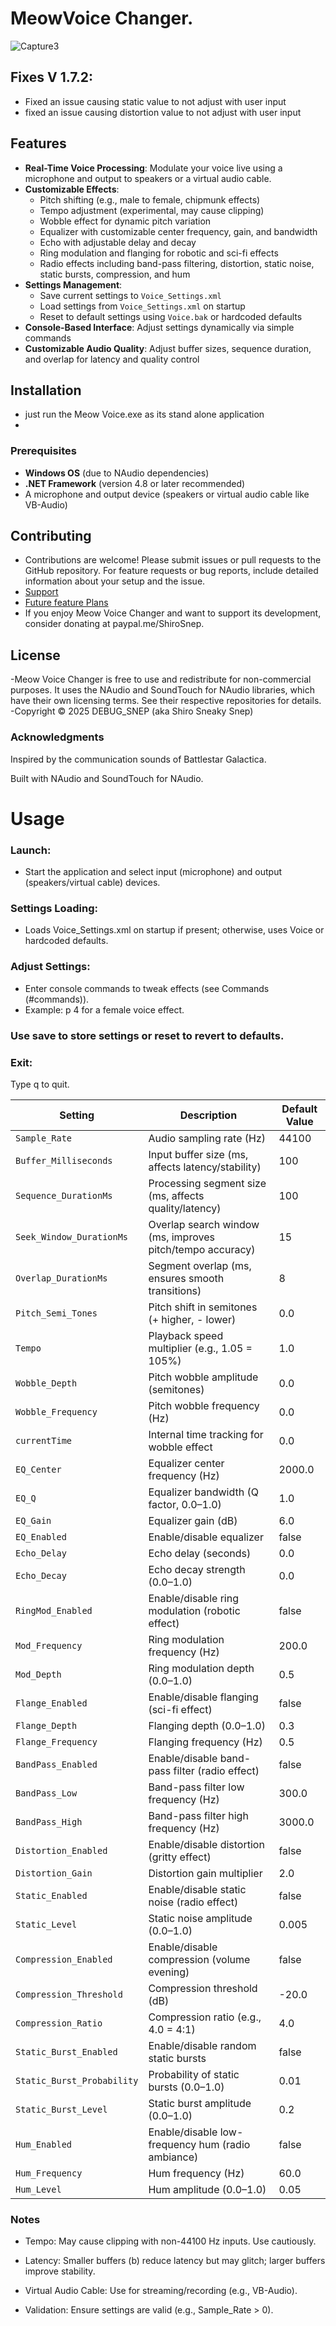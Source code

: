 # MeowVoice Changer.

![Capture3](https://github.com/user-attachments/assets/c93dfc7d-b2a4-4bae-af9d-7412fb760cbe)

## Fixes V 1.7.2:
- Fixed an issue causing static value to not adjust with user input
- fixed an issue causing distortion value to not adjust with user input

## Features
- **Real-Time Voice Processing**: Modulate your voice live using a microphone and output to speakers or a virtual audio cable.
- **Customizable Effects**:
  - Pitch shifting (e.g., male to female, chipmunk effects)
  - Tempo adjustment (experimental, may cause clipping)
  - Wobble effect for dynamic pitch variation
  - Equalizer with customizable center frequency, gain, and bandwidth
  - Echo with adjustable delay and decay
  - Ring modulation and flanging for robotic and sci-fi effects
  - Radio effects including band-pass filtering, distortion, static noise, static bursts, compression, and hum
- **Settings Management**:
  - Save current settings to `Voice_Settings.xml`
  - Load settings from `Voice_Settings.xml` on startup
  - Reset to default settings using `Voice.bak` or hardcoded defaults
- **Console-Based Interface**: Adjust settings dynamically via simple commands
- **Customizable Audio Quality**: Adjust buffer sizes, sequence duration, and overlap for latency and quality control

## Installation
- just run the Meow Voice.exe as its stand alone application
-  
### Prerequisites
- **Windows OS** (due to NAudio dependencies)
- **.NET Framework** (version 4.8 or later recommended)
- A microphone and output device (speakers or virtual audio cable like VB-Audio)

## Contributing
- Contributions are welcome! Please submit issues or pull requests to the GitHub repository. For feature requests or bug reports, include detailed information about your setup and the issue.
- [Support](https://github.com/Debug-Snep/Voice-Changer/discussions/1#discussion-8410747)
- [Future feature Plans](https://github.com/Debug-Snep/Voice-Changer/discussions/2#discussion-8410756)
- If you enjoy Meow Voice Changer and want to support its development, consider donating at paypal.me/ShiroSnep.

## License
-Meow Voice Changer is free to use and redistribute for non-commercial purposes. It uses the NAudio and SoundTouch for NAudio libraries, which have their own licensing terms. See their respective repositories for details.
-Copyright © 2025 DEBUG_SNEP (aka Shiro Sneaky Snep)

### Acknowledgments
Inspired by the communication sounds of Battlestar Galactica.

Built with NAudio and SoundTouch for NAudio.


# Usage
### Launch:
- Start the application and select input (microphone) and output (speakers/virtual cable) devices.

### Settings Loading:
- Loads Voice_Settings.xml on startup if present; otherwise, uses Voice or hardcoded defaults.

### Adjust Settings:
- Enter console commands to tweak effects (see Commands (#commands)).
- Example: p 4 for a female voice effect.

### Use save to store settings or reset to revert to defaults.

### Exit:
Type q to quit.

| Setting | Description | Default Value |
|---------|-------------|---------------|
| `Sample_Rate` | Audio sampling rate (Hz) | 44100 |
| `Buffer_Milliseconds` | Input buffer size (ms, affects latency/stability) | 100 |
| `Sequence_DurationMs` | Processing segment size (ms, affects quality/latency) | 100 |
| `Seek_Window_DurationMs` | Overlap search window (ms, improves pitch/tempo accuracy) | 15 |
| `Overlap_DurationMs` | Segment overlap (ms, ensures smooth transitions) | 8 |
| `Pitch_Semi_Tones` | Pitch shift in semitones (+ higher, - lower) | 0.0 |
| `Tempo` | Playback speed multiplier (e.g., 1.05 = 105%) | 1.0 |
| `Wobble_Depth` | Pitch wobble amplitude (semitones) | 0.0 |
| `Wobble_Frequency` | Pitch wobble frequency (Hz) | 0.0 |
| `currentTime` | Internal time tracking for wobble effect | 0.0 |
| `EQ_Center` | Equalizer center frequency (Hz) | 2000.0 |
| `EQ_Q` | Equalizer bandwidth (Q factor, 0.0–1.0) | 1.0 |
| `EQ_Gain` | Equalizer gain (dB) | 6.0 |
| `EQ_Enabled` | Enable/disable equalizer | false |
| `Echo_Delay` | Echo delay (seconds) | 0.0 |
| `Echo_Decay` | Echo decay strength (0.0–1.0) | 0.0 |
| `RingMod_Enabled` | Enable/disable ring modulation (robotic effect) | false |
| `Mod_Frequency` | Ring modulation frequency (Hz) | 200.0 |
| `Mod_Depth` | Ring modulation depth (0.0–1.0) | 0.5 |
| `Flange_Enabled` | Enable/disable flanging (sci-fi effect) | false |
| `Flange_Depth` | Flanging depth (0.0–1.0) | 0.3 |
| `Flange_Frequency` | Flanging frequency (Hz) | 0.5 |
| `BandPass_Enabled` | Enable/disable band-pass filter (radio effect) | false |
| `BandPass_Low` | Band-pass filter low frequency (Hz) | 300.0 |
| `BandPass_High` | Band-pass filter high frequency (Hz) | 3000.0 |
| `Distortion_Enabled` | Enable/disable distortion (gritty effect) | false |
| `Distortion_Gain` | Distortion gain multiplier | 2.0 |
| `Static_Enabled` | Enable/disable static noise (radio effect) | false |
| `Static_Level` | Static noise amplitude (0.0–1.0) | 0.005 |
| `Compression_Enabled` | Enable/disable compression (volume evening) | false |
| `Compression_Threshold` | Compression threshold (dB) | -20.0 |
| `Compression_Ratio` | Compression ratio (e.g., 4.0 = 4:1) | 4.0 |
| `Static_Burst_Enabled` | Enable/disable random static bursts | false |
| `Static_Burst_Probability` | Probability of static bursts (0.0–1.0) | 0.01 |
| `Static_Burst_Level` | Static burst amplitude (0.0–1.0) | 0.2 |
| `Hum_Enabled` | Enable/disable low-frequency hum (radio ambiance) | false |
| `Hum_Frequency` | Hum frequency (Hz) | 60.0 |
| `Hum_Level` | Hum amplitude (0.0–1.0) | 0.05 |

### Notes
- Tempo: May cause clipping with non-44100 Hz inputs. Use cautiously.

- Latency: Smaller buffers (b) reduce latency but may glitch; larger buffers improve stability.

- Virtual Audio Cable: Use for streaming/recording (e.g., VB-Audio).

- Validation: Ensure settings are valid (e.g., Sample_Rate > 0).


